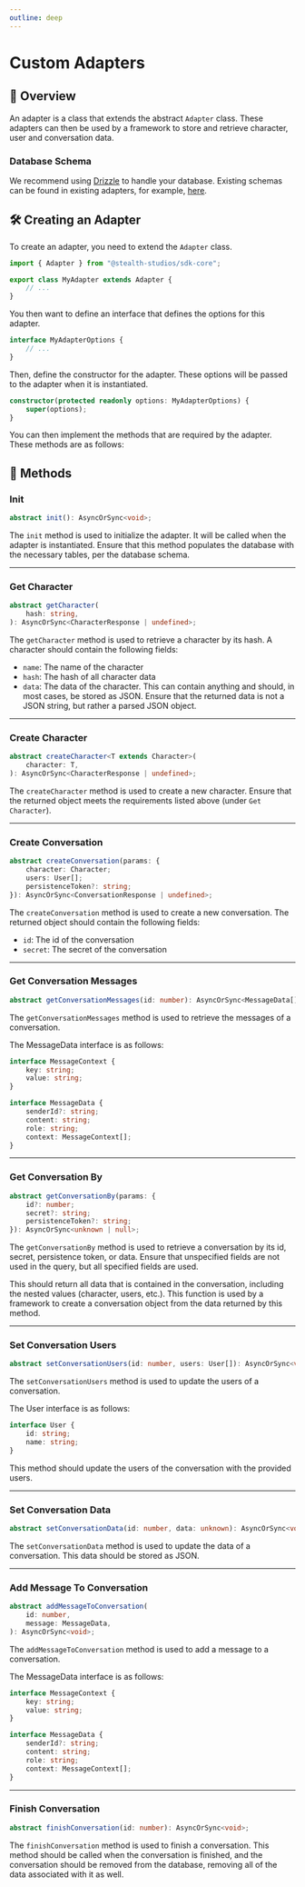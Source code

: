 ```yaml
---
outline: deep
---
```


# Custom Adapters

## 📝 Overview

An adapter is a class that extends the abstract `Adapter` class. These adapters can then be used by a framework to store and retrieve character, user and conversation data.

### Database Schema

We recommend using [Drizzle](https://orm.drizzle.team/) to handle your database. Existing schemas can be found in existing adapters, for example, [here](https://github.com/stealth-studios/sdk-adapter-sqlite/blob/main/src/db/schema.ts).

## 🛠️ Creating an Adapter

To create an adapter, you need to extend the `Adapter` class.

```typescript
import { Adapter } from "@stealth-studios/sdk-core";

export class MyAdapter extends Adapter {
	// ...
}
```

You then want to define an interface that defines the options for this adapter.

```typescript
interface MyAdapterOptions {
	// ...
}
```

Then, define the constructor for the adapter. These options will be passed to the adapter when it is instantiated.

```typescript
constructor(protected readonly options: MyAdapterOptions) {
    super(options);
}
```

You can then implement the methods that are required by the adapter. These methods are as follows:

## 🧰 Methods

### Init

```typescript
abstract init(): AsyncOrSync<void>;
```

The `init` method is used to initialize the adapter. It will be called when the adapter is instantiated.
Ensure that this method populates the database with the necessary tables, per the database schema.

---

### Get Character

```typescript
abstract getCharacter(
    hash: string,
): AsyncOrSync<CharacterResponse | undefined>;
```

The `getCharacter` method is used to retrieve a character by its hash. A character should contain the following fields:

- `name`: The name of the character
- `hash`: The hash of all character data
- `data`: The data of the character. This can contain anything and should, in most cases, be stored as JSON. Ensure that the returned data is not a JSON string, but rather a parsed JSON object.

---

### Create Character

```typescript
abstract createCharacter<T extends Character>(
    character: T,
): AsyncOrSync<CharacterResponse | undefined>;
```

The `createCharacter` method is used to create a new character. Ensure that the returned object meets the requirements listed above (under `Get Character`).

---

### Create Conversation

```typescript
abstract createConversation(params: {
    character: Character;
    users: User[];
    persistenceToken?: string;
}): AsyncOrSync<ConversationResponse | undefined>;
```

The `createConversation` method is used to create a new conversation. The returned object should contain the following fields:

- `id`: The id of the conversation
- `secret`: The secret of the conversation

---

### Get Conversation Messages

```typescript
abstract getConversationMessages(id: number): AsyncOrSync<MessageData[]>;
```

The `getConversationMessages` method is used to retrieve the messages of a conversation.

The MessageData interface is as follows:

```typescript
interface MessageContext {
	key: string;
	value: string;
}

interface MessageData {
	senderId?: string;
	content: string;
	role: string;
	context: MessageContext[];
}
```

---

### Get Conversation By

```typescript
abstract getConversationBy(params: {
    id?: number;
    secret?: string;
    persistenceToken?: string;
}): AsyncOrSync<unknown | null>;
```

The `getConversationBy` method is used to retrieve a conversation by its id, secret, persistence token, or data.
Ensure that unspecified fields are not used in the query, but all specified fields are used.

This should return all data that is contained in the conversation, including the nested values (character, users, etc.).
This function is used by a framework to create a conversation object from the data returned by this method.

---

### Set Conversation Users

```typescript
abstract setConversationUsers(id: number, users: User[]): AsyncOrSync<void>;
```

The `setConversationUsers` method is used to update the users of a conversation.

The User interface is as follows:

```typescript
interface User {
	id: string;
	name: string;
}
```

This method should update the users of the conversation with the provided users.

---

### Set Conversation Data

```typescript
abstract setConversationData(id: number, data: unknown): AsyncOrSync<void>;
```

The `setConversationData` method is used to update the data of a conversation. This data should be stored as JSON.

---

### Add Message To Conversation

```typescript
abstract addMessageToConversation(
    id: number,
    message: MessageData,
): AsyncOrSync<void>;
```

The `addMessageToConversation` method is used to add a message to a conversation.

The MessageData interface is as follows:

```typescript
interface MessageContext {
	key: string;
	value: string;
}

interface MessageData {
	senderId?: string;
	content: string;
	role: string;
	context: MessageContext[];
}
```

---

### Finish Conversation

```typescript
abstract finishConversation(id: number): AsyncOrSync<void>;
```

The `finishConversation` method is used to finish a conversation. This method should be called when the conversation is finished, and the conversation should be removed from the database, removing all of the data associated with it as well.
